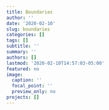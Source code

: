 ```yaml
---
title: Boundaries
author: ''
date: '2020-02-10'
slug: boundaries
categories: []
tags: []
subtitle: ''
summary: ''
authors: []
lastmod: '2020-02-10T14:57:03-05:00'
featured: no
image:
  caption: ''
  focal_point: ''
  preview_only: no
projects: []
---
```

